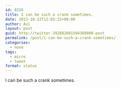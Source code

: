 ```yaml
---
id: 8316
title: I can be such a crank sometimes.
date: 2013-10-22T12:03:22+00:00
author: Avi
layout: post
guid: http://twitter-392682601594368000-post
permalink: /post/i-can-be-such-a-crank-sometimes/
categories:
  - none
tags:
  - micro
  - tweet
format: status
---
```

I can be such a crank sometimes.